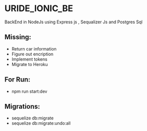 # URIDE_IONIC_BE
BackEnd in NodeJs using Express js , Sequalizer Js and Postgres Sql

## Missing:

* Return car information
* Figure out encription
* Implement tokens
* Migrate to Heroku

## For Run:
* npm run start:dev

## Migrations:
* sequelize db:migrate
* sequelize db:migrate:undo:all
